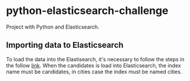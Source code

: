 # python-elasticsearch-challenge
Project with Python and Elasticsearch.

## Importing data to Elasticsearch
To load the data into the Elastisearch, it's necessary to follow the steps in the follow [link](https://www.elastic.co/pt/blog/importing-csv-and-log-data-into-elasticsearch-with-file-data-visualizer). When the candidates is load into Elasticsearch, the index name must be candidates, in cities case the index must be named cities.